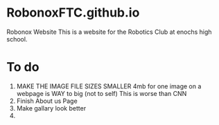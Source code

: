 # RobonoxFTC.github.io
Robonox Website
This is a website for the Robotics Club at enochs high school.

# To do 
1. MAKE THE IMAGE FILE SIZES SMALLER 4mb for one image on a webpage is WAY to big (not to self) This is worse than CNN 
2. Finish About us Page
3. Make gallary look better
4. 
